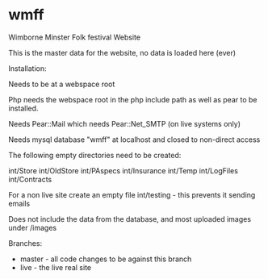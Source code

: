 # wmff
Wimborne Minster Folk festival Website

This is the master data for the website, no data is loaded here (ever)

Installation:

Needs to be at a webspace root

Php needs the webspace root in the php include path as well as pear to be installed.  

Needs Pear::Mail which needs Pear::Net_SMTP (on live systems only)

Needs mysql database "wmff" at localhost and closed to non-direct access

The following empty directories need to be created:

int/Store int/OldStore int/PAspecs int/Insurance int/Temp int/LogFiles int/Contracts

For a non live site create an empty file int/testing - this prevents it sending emails

Does not include the data from the database, and most uploaded images under /images


Branches:
* master - all code changes to be against this branch
* live - the live real site



